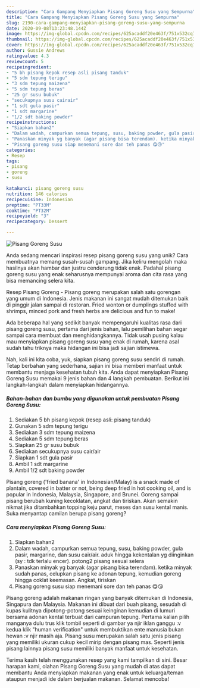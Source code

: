 ```yaml
---
description: "Cara Gampang Menyiapkan Pisang Goreng Susu yang Sempurna"
title: "Cara Gampang Menyiapkan Pisang Goreng Susu yang Sempurna"
slug: 2190-cara-gampang-menyiapkan-pisang-goreng-susu-yang-sempurna
date: 2020-09-08T13:23:48.144Z
image: https://img-global.cpcdn.com/recipes/625acaddf20e463f/751x532cq70/pisang-goreng-susu-foto-resep-utama.jpg
thumbnail: https://img-global.cpcdn.com/recipes/625acaddf20e463f/751x532cq70/pisang-goreng-susu-foto-resep-utama.jpg
cover: https://img-global.cpcdn.com/recipes/625acaddf20e463f/751x532cq70/pisang-goreng-susu-foto-resep-utama.jpg
author: Gussie Andrews
ratingvalue: 4.3
reviewcount: 5
recipeingredient:
- "5 bh pisang kepok resep asli pisang tanduk"
- "5 sdm tepung terigu"
- "3 sdm tepung maizena"
- "5 sdm tepung beras"
- "25 gr susu bubuk"
- "secukupnya susu cairair"
- "1 sdt gula pasir"
- "1 sdt margarine"
- "1/2 sdt baking powder"
recipeinstructions:
- "Siapkan bahan2"
- "Dalam wadah, campurkan semua tepung, susu, baking powder, gula pasir, margarine, dan susu cair/air. aduk hingga kekentalan yg diinginkan (sy : tdk terlalu encer). potong2 pisang sesuai selera"
- "Panaskan minyak yg banyak (agar pisang bisa terendam). ketika minyak sudah panas, celupkan pisang ke adonan tepung, kemudian goreng hingga coklat keemasan. Angkat, tiriskan"
- "Pisang goreng susu siap menemani sore dan teh panas 😋😘"
categories:
- Resep
tags:
- pisang
- goreng
- susu

katakunci: pisang goreng susu 
nutrition: 146 calories
recipecuisine: Indonesian
preptime: "PT33M"
cooktime: "PT32M"
recipeyield: "3"
recipecategory: Dessert

---
```



![Pisang Goreng Susu](https://img-global.cpcdn.com/recipes/625acaddf20e463f/751x532cq70/pisang-goreng-susu-foto-resep-utama.jpg)

Anda sedang mencari inspirasi resep pisang goreng susu yang unik? Cara membuatnya memang susah-susah gampang. Jika keliru mengolah maka hasilnya akan hambar dan justru cenderung tidak enak. Padahal pisang goreng susu yang enak seharusnya mempunyai aroma dan cita rasa yang bisa memancing selera kita.

Resep Pisang Goreng - Pisang goreng merupakan salah satu gorengan yang umum di Indonesia. Jenis makanan ini sangat mudah ditemukan baik di pinggir jalan sampai di restoran. Fried wonton or dumplings stuffed with shrimps, minced pork and fresh herbs are delicious and fun to make!

Ada beberapa hal yang sedikit banyak mempengaruhi kualitas rasa dari pisang goreng susu, pertama dari jenis bahan, lalu pemilihan bahan segar sampai cara membuat dan menghidangkannya. Tidak usah pusing kalau mau menyiapkan pisang goreng susu yang enak di rumah, karena asal sudah tahu triknya maka hidangan ini bisa jadi sajian istimewa.


Nah, kali ini kita coba, yuk, siapkan pisang goreng susu sendiri di rumah. Tetap berbahan yang sederhana, sajian ini bisa memberi manfaat untuk membantu menjaga kesehatan tubuh kita. Anda dapat menyiapkan Pisang Goreng Susu memakai 9 jenis bahan dan 4 langkah pembuatan. Berikut ini langkah-langkah dalam menyiapkan hidangannya.

<!--inarticleads1-->

##### Bahan-bahan dan bumbu yang digunakan untuk pembuatan Pisang Goreng Susu:

1. Sediakan 5 bh pisang kepok (resep asli: pisang tanduk)
1. Gunakan 5 sdm tepung terigu
1. Sediakan 3 sdm tepung maizena
1. Sediakan 5 sdm tepung beras
1. Siapkan 25 gr susu bubuk
1. Sediakan secukupnya susu cair/air
1. Siapkan 1 sdt gula pasir
1. Ambil 1 sdt margarine
1. Ambil 1/2 sdt baking powder


Pisang goreng (&#39;fried banana&#39; in Indonesian/Malay) is a snack made of plantain, covered in batter or not, being deep fried in hot cooking oil, and is popular in Indonesia, Malaysia, Singapore, and Brunei. Goreng sampai pisang berubah kuning kecoklatan, angkat dan tiriskan. Akan semakin nikmat jika ditambahkan topping keju parut, meses dan susu kental manis. Suka menyantap camilan berupa pisang goreng? 

<!--inarticleads2-->

##### Cara menyiapkan Pisang Goreng Susu:

1. Siapkan bahan2
1. Dalam wadah, campurkan semua tepung, susu, baking powder, gula pasir, margarine, dan susu cair/air. aduk hingga kekentalan yg diinginkan (sy : tdk terlalu encer). potong2 pisang sesuai selera
1. Panaskan minyak yg banyak (agar pisang bisa terendam). ketika minyak sudah panas, celupkan pisang ke adonan tepung, kemudian goreng hingga coklat keemasan. Angkat, tiriskan
1. Pisang goreng susu siap menemani sore dan teh panas 😋😘


Pisang goreng adalah makanan ringan yang banyak ditemukan di Indonesia, Singapura dan Malaysia. Makanan ini dibuat dari buah pisang, sesudah di kupas kulitnya dipotong-potong sesuai keinginan kemudian di lumuri bersama adonan kental terbuat dari campuran tepung. Pertama kalian pilih manganya dulu trus klik tombil seperti di gambar ya njir iklan ganggu :v kedua klik &#34;human verification&#34; untuk membuktikan ente manusia bukan hewan :v njir masih aja. Pisang susu merupakan salah satu jenis pisang yang memiliki ukuran cukup kecil mirip dengan pisang mas. Seperti jenis pisang lainnya pisang susu memiliki banyak manfaat untuk kesehatan. 

Terima kasih telah menggunakan resep yang kami tampilkan di sini. Besar harapan kami, olahan Pisang Goreng Susu yang mudah di atas dapat membantu Anda menyiapkan makanan yang enak untuk keluarga/teman ataupun menjadi ide dalam berjualan makanan. Selamat mencoba!
